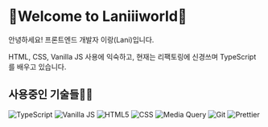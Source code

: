 <!---
laniiiiworld/laniiiiworld is a ✨ special ✨ repository because its `README.md` (this file) appears on your GitHub profile.
You can click the Preview link to take a look at your changes.

- 👋 Hi, I’m @laniiiiworld
- 👀 I’m interested in ...
- 🌱 I’m currently learning ...
- 💞️ I’m looking to collaborate on ...
- 📫 How to reach me ...
--->
# 🎡Welcome to Laniiiworld🎡
안녕하세요! 프론트엔드 개발자 이랑(Lani)입니다.

HTML, CSS, Vanilla JS 사용에 익숙하고, 현재는 리팩토링에 신경쓰며 TypeScript를 배우고 있습니다.


## 사용중인 기술들🤹‍♀️
![TypeScript](https://img.shields.io/badge/-TypeScript-007acc?style=for-the-badge&logo=TypeScript&logoColor=ffffff)
![Vanilla JS](https://img.shields.io/badge/-JavaScript-F05032?style=for-the-badge&logo=JavaScript&logoColor=ffffff)
![HTML5](https://img.shields.io/badge/-HTML5-007acc?style=for-the-badge&logo=html5)
![CSS](https://img.shields.io/badge/-CSS-%23f7df1c?style=for-the-badge&logo=css&logoColor=23ffce5a)
![Media Query](https://img.shields.io/badge/-MediaQuery-007acc?style=for-the-badge&logo=MediaQuery&logoColor=ffffff)
![Git](https://img.shields.io/badge/-Git-43853d?style=for-the-badge&logo=Git&logoColor=ffffff)
![Prettier](https://img.shields.io/badge/-Prettier-46a2f1?style=for-the-badge&logo=Prettier&logoColor=ffffff)
<!--##클론코딩 프로젝트들 데모-->

